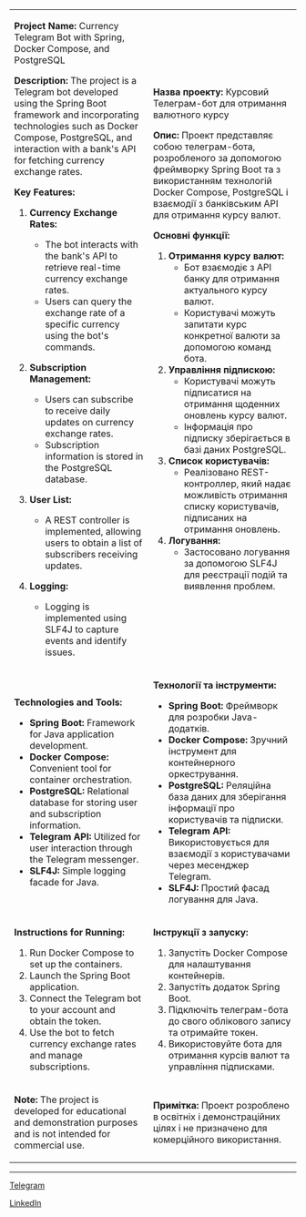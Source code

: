 <table>
  <tr>
    <td>
      
**Project Name:** Currency Telegram Bot with Spring, Docker Compose, and PostgreSQL

**Description:**
The project is a Telegram bot developed using the Spring Boot framework and incorporating technologies such as Docker Compose, PostgreSQL, and interaction with a bank's API for fetching currency exchange rates.

**Key Features:**
1. **Currency Exchange Rates:**
   - The bot interacts with the bank's API to retrieve real-time currency exchange rates.
   - Users can query the exchange rate of a specific currency using the bot's commands.
2. **Subscription Management:**
   - Users can subscribe to receive daily updates on currency exchange rates.
   - Subscription information is stored in the PostgreSQL database.
3. **User List:**
   - A REST controller is implemented, allowing users to obtain a list of subscribers receiving updates.
4. **Logging:**
   - Logging is implemented using SLF4J to capture events and identify issues.
     
    </td>
    <td>

**Назва проекту:** Курсовий Телеграм-бот для отримання валютного курсу

**Опис:**
Проект представляє собою телеграм-бота, розробленого за допомогою фреймворку Spring Boot та з використанням технологій Docker Compose, PostgreSQL і взаємодії з банківським API для отримання курсу валют.

**Основні функції:**
1. **Отримання курсу валют:**
   - Бот взаємодіє з API банку для отримання актуального курсу валют.
   - Користувачі можуть запитати курс конкретної валюти за допомогою команд бота.
2. **Управління підпискою:**
   - Користувачі можуть підписатися на отримання щоденних оновлень курсу валют.
   - Інформація про підписку зберігається в базі даних PostgreSQL.
3. **Список користувачів:**
   - Реалізовано REST-контроллер, який надає можливість отримання списку користувачів, підписаних на отримання оновлень.
4. **Логування:**
   - Застосовано логування за допомогою SLF4J для реєстрації подій та виявлення проблем.
    </td>
  </tr>
  <tr>
    <td>

**Technologies and Tools:**
- **Spring Boot:** Framework for Java application development.
- **Docker Compose:** Convenient tool for container orchestration.
- **PostgreSQL:** Relational database for storing user and subscription information.
- **Telegram API:** Utilized for user interaction through the Telegram messenger.
- **SLF4J:** Simple logging facade for Java.
    </td>
    <td>

**Технології та інструменти:**
- **Spring Boot:** Фреймворк для розробки Java-додатків.
- **Docker Compose:** Зручний інструмент для контейнерного оркестрування.
- **PostgreSQL:** Реляційна база даних для зберігання інформації про користувачів та підписки.
- **Telegram API:** Використовується для взаємодії з користувачами через месенджер Telegram.
- **SLF4J:** Простий фасад логування для Java.
    </td>
  </tr>
  <tr>
    <td>

**Instructions for Running:**
1. Run Docker Compose to set up the containers.
2. Launch the Spring Boot application.
3. Connect the Telegram bot to your account and obtain the token.
4. Use the bot to fetch currency exchange rates and manage subscriptions.
    </td>
    <td>

**Інструкції з запуску:**
1. Запустіть Docker Compose для налаштування контейнерів.
2. Запустіть додаток Spring Boot.
3. Підключіть телеграм-бота до свого облікового запису та отримайте токен.
4. Використовуйте бота для отримання курсів валют та управління підписками.
    </td>
  </tr>
  <tr>
    <td >

**Note:**
The project is developed for educational and demonstration purposes and is not intended for commercial use.
  </td>
   <td>
      
**Примітка:**
Проект розроблено в освітніх і демонстраційних цілях і не призначено для комерційного використання.
    </td>
  </tr>
</table>

---
[Telegram](https://t.me/contact/1706912081:Kcz1uB-GY4ZT9ubp)

[LinkedIn](https://www.linkedin.com/in/dmytro-chystiakov-994841287/)
